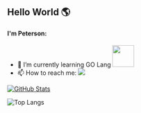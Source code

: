 ## Hello World :earth_americas:

#### I'm Peterson:
- 🌱 I’m currently learning GO Lang <img src="https://github.com/rfyiamcool/golang_logo/blob/master/gif/gophercises_punching.gif" width="50"/>
- 📫 How to reach me: <a href="https://www.linkedin.com/in/peterson-vieira-salme/">
  <img src="https://img.shields.io/static/v1?label=&message=LinkedIn&color=blue&style=flat-square&logo=LINKEDIN"/>
</a>  

[![GitHub Stats](https://github-readme-stats.vercel.app/api?username=petersonsalme&count_private=false&show_icons=true&hide=stars,issues)](https://github.com/petersonsalme)

![Top Langs](https://github-readme-stats.vercel.app/api/top-langs/?username=petersonsalme&layout=compact)

<!--

[![ReadMe Card](https://github-readme-stats.vercel.app/api/pin/?username=petersonsalme&repo=gophercises)](https://github.com/petersonsalme/gophercises)

**petersonsalme/petersonsalme** is a ✨ _special_ ✨ repository because its `README.md` (this file) appears on your GitHub profile.

Here are some ideas to get you started:
- 🔭 I’m currently working on ...
- 👯 I’m looking to collaborate on ...
- 🤔 I’m looking for help with ...
- 💬 Ask me about ...
- 😄 Pronouns: ...
- ⚡ Fun fact: ...
-->
